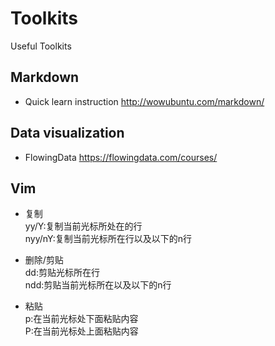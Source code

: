 # Toolkits
Useful Toolkits
## Markdown
* Quick learn instruction http://wowubuntu.com/markdown/
## Data visualization
* FlowingData https://flowingdata.com/courses/
## Vim 
* 复制 
<br>yy/Y:复制当前光标所处在的行<br>
nyy/nY:复制当前光标所在行以及以下的n行

* 删除/剪贴<br>
dd:剪贴光标所在行
<br> ndd:剪贴当前光标所在以及以下的n行
* 粘贴<br>
p:在当前光标处下面粘贴内容
<br>P:在当前光标处上面粘贴内容



